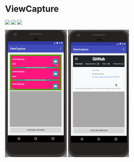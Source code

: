 # ViewCapture

<img src="art/view_capture.gif"/> <img src="art/scrollview_capture.gif"/> <img src="art/horizontalScrollView_capture.gif"/>

<img src="art/listview_capture.gif"/> <img src="art/webview_capture.gif"/>